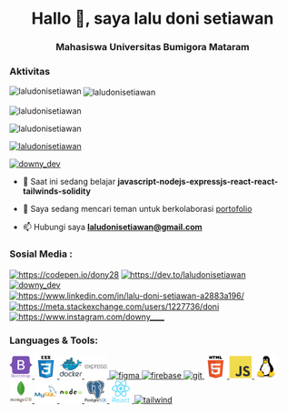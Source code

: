 <h1 align="center">Hallo 👋, saya lalu doni setiawan</h1>
<h3 align="center">Mahasiswa Universitas Bumigora Mataram</h3>

<h3 align="left">Aktivitas</h3>
<p><img align="left" src="https://github-readme-stats.vercel.app/api/top-langs?username=laludonisetiawan&show_icons=true&locale=en&layout=compact" alt="laludonisetiawan" /></p>

<p>&nbsp;<img align="center" src="https://github-readme-stats.vercel.app/api?username=laludonisetiawan&show_icons=true&locale=en" alt="laludonisetiawan" /></p>

<p><img align="center" src="https://github-readme-streak-stats.herokuapp.com/?user=laludonisetiawan&" alt="laludonisetiawan" /></p>



<p align="left"> <img src="https://komarev.com/ghpvc/?username=laludonisetiawan&label=Profile%20views&color=0e75b6&style=flat" alt="laludonisetiawan" /> </p>

<p align="left"> <a href="https://github.com/ryo-ma/github-profile-trophy"><img src="https://github-profile-trophy.vercel.app/?username=laludonisetiawan" alt="laludonisetiawan" /></a> </p>

<p align="left"> <a href="https://twitter.com/downy_dev" target="blank"><img src="https://img.shields.io/twitter/follow/downy_dev?logo=twitter&style=for-the-badge" alt="downy_dev" /></a> </p>



- 🌱 Saat ini sedang belajar **javascript-nodejs-expressjs-react-react-tailwinds-solidity**

- 👯 Saya sedang mencari teman untuk berkolaborasi [portofolio](https://github.com/laludonisetiawan/portofolio.git)

- 📫 Hubungi saya **laludonisetiawan@gmail.com**



<h3 align="left">Sosial Media :</h3>
<p align="left">
<a href="https://codepen.io/https://codepen.io/dony28" target="blank"><img align="center" src="https://raw.githubusercontent.com/rahuldkjain/github-profile-readme-generator/master/src/images/icons/Social/codepen.svg" alt="https://codepen.io/dony28" height="30" width="40" /></a>
<a href="https://dev.to/https://dev.to/laludonisetiawan" target="blank"><img align="center" src="https://raw.githubusercontent.com/rahuldkjain/github-profile-readme-generator/master/src/images/icons/Social/devto.svg" alt="https://dev.to/laludonisetiawan" height="30" width="40" /></a>
<a href="https://twitter.com/downy_dev" target="blank"><img align="center" src="https://raw.githubusercontent.com/rahuldkjain/github-profile-readme-generator/master/src/images/icons/Social/twitter.svg" alt="downy_dev" height="30" width="40" /></a>
<a href="https://linkedin.com/in/https://www.linkedin.com/in/lalu-doni-setiawan-a2883a196/" target="blank"><img align="center" src="https://raw.githubusercontent.com/rahuldkjain/github-profile-readme-generator/master/src/images/icons/Social/linked-in-alt.svg" alt="https://www.linkedin.com/in/lalu-doni-setiawan-a2883a196/" height="30" width="40" /></a>
<a href="https://stackoverflow.com/users/https://meta.stackexchange.com/users/1227736/doni" target="blank"><img align="center" src="https://raw.githubusercontent.com/rahuldkjain/github-profile-readme-generator/master/src/images/icons/Social/stack-overflow.svg" alt="https://meta.stackexchange.com/users/1227736/doni" height="30" width="40" /></a>
<a href="https://instagram.com/https://www.instagram.com/downy____" target="blank"><img align="center" src="https://raw.githubusercontent.com/rahuldkjain/github-profile-readme-generator/master/src/images/icons/Social/instagram.svg" alt="https://www.instagram.com/downy____" height="30" width="40" /></a>
</p>

<h3 align="left">Languages & Tools:</h3>
<p align="left"> <a href="https://getbootstrap.com" target="_blank" rel="noreferrer"> <img src="https://raw.githubusercontent.com/devicons/devicon/master/icons/bootstrap/bootstrap-plain-wordmark.svg" alt="bootstrap" width="40" height="40"/> </a> <a href="https://www.w3schools.com/css/" target="_blank" rel="noreferrer"> <img src="https://raw.githubusercontent.com/devicons/devicon/master/icons/css3/css3-original-wordmark.svg" alt="css3" width="40" height="40"/> </a> <a href="https://www.docker.com/" target="_blank" rel="noreferrer"> <img src="https://raw.githubusercontent.com/devicons/devicon/master/icons/docker/docker-original-wordmark.svg" alt="docker" width="40" height="40"/> </a> <a href="https://expressjs.com" target="_blank" rel="noreferrer"> <img src="https://raw.githubusercontent.com/devicons/devicon/master/icons/express/express-original-wordmark.svg" alt="express" width="40" height="40"/> </a> <a href="https://www.figma.com/" target="_blank" rel="noreferrer"> <img src="https://www.vectorlogo.zone/logos/figma/figma-icon.svg" alt="figma" width="40" height="40"/> </a> <a href="https://firebase.google.com/" target="_blank" rel="noreferrer"> <img src="https://www.vectorlogo.zone/logos/firebase/firebase-icon.svg" alt="firebase" width="40" height="40"/> </a> <a href="https://git-scm.com/" target="_blank" rel="noreferrer"> <img src="https://www.vectorlogo.zone/logos/git-scm/git-scm-icon.svg" alt="git" width="40" height="40"/> </a> <a href="https://www.w3.org/html/" target="_blank" rel="noreferrer"> <img src="https://raw.githubusercontent.com/devicons/devicon/master/icons/html5/html5-original-wordmark.svg" alt="html5" width="40" height="40"/> </a> <a href="https://developer.mozilla.org/en-US/docs/Web/JavaScript" target="_blank" rel="noreferrer"> <img src="https://raw.githubusercontent.com/devicons/devicon/master/icons/javascript/javascript-original.svg" alt="javascript" width="40" height="40"/> </a> <a href="https://www.linux.org/" target="_blank" rel="noreferrer"> <img src="https://raw.githubusercontent.com/devicons/devicon/master/icons/linux/linux-original.svg" alt="linux" width="40" height="40"/> </a> <a href="https://www.mongodb.com/" target="_blank" rel="noreferrer"> <img src="https://raw.githubusercontent.com/devicons/devicon/master/icons/mongodb/mongodb-original-wordmark.svg" alt="mongodb" width="40" height="40"/> </a> <a href="https://www.mysql.com/" target="_blank" rel="noreferrer"> <img src="https://raw.githubusercontent.com/devicons/devicon/master/icons/mysql/mysql-original-wordmark.svg" alt="mysql" width="40" height="40"/> </a> <a href="https://nodejs.org" target="_blank" rel="noreferrer"> <img src="https://raw.githubusercontent.com/devicons/devicon/master/icons/nodejs/nodejs-original-wordmark.svg" alt="nodejs" width="40" height="40"/> </a> <a href="https://www.postgresql.org" target="_blank" rel="noreferrer"> <img src="https://raw.githubusercontent.com/devicons/devicon/master/icons/postgresql/postgresql-original-wordmark.svg" alt="postgresql" width="40" height="40"/> </a> <a href="https://reactjs.org/" target="_blank" rel="noreferrer"> <img src="https://raw.githubusercontent.com/devicons/devicon/master/icons/react/react-original-wordmark.svg" alt="react" width="40" height="40"/> </a> <a href="https://tailwindcss.com/" target="_blank" rel="noreferrer"> <img src="https://www.vectorlogo.zone/logos/tailwindcss/tailwindcss-icon.svg" alt="tailwind" width="40" height="40"/> </a> </p>

